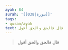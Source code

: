 ```yaml
---
ayah: 84
surah: '[[038|سورة]]'
tags:
- quran/ayah
text: قال فالحق والحق أقول
---
```

> قال فالحق والحق أقول
